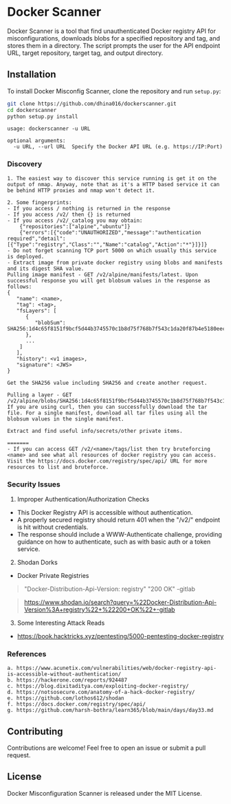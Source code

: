 # Docker Scanner

Docker Scanner is a tool that find unauthenticated Docker registry API for misconfigurations, downloads blobs for a specified repository and tag, and stores them in a directory. The script prompts the user for the API endpoint URL, target repository, target tag, and output directory.

## Installation

To install Docker Misconfig Scanner, clone the repository and run `setup.py`:

```bash
git clone https://github.com/dhina016/dockerscanner.git
cd dockerscanner
python setup.py install
```

```
usage: dockerscanner -u URL

optional arguments:
  -u URL, --url URL  Specify the Docker API URL (e.g. https://IP:Port)
```

### Discovery
```
1. The easiest way to discover this service running is get it on the output of nmap. Anyway, note that as it's a HTTP based service it can be behind HTTP proxies and nmap won't detect it.

2. Some fingerprints:
- If you access / nothing is returned in the response
- If you access /v2/ then {} is returned
- If you access /v2/_catalog you may obtain:
	{"repositories":["alpine","ubuntu"]}
	{"errors":[{"code":"UNAUTHORIZED","message":"authentication required","detail":[{"Type":"registry","Class":"","Name":"catalog","Action":"*"}]}]}
- Do not forget scanning TCP port 5000 on which usually this service is deployed.
- Extract image from private docker registry using blobs and manifests and its digest SHA value.
Pulling image manifest - GET /v2/alpine/manifests/latest. Upon successful response you will get blobsum values in the response as follows:
{
   "name": <name>,
   "tag": <tag>,
   "fsLayers": [
      {
         "blobSum": SHA256:1d4c65f8151f9bcf5d44b3745570c1b8d75f768b7f543c1da20f87b4e5180eec
      },
      ...
    ]
   ],
   "history": <v1 images>,
   "signature": <JWS>
}

Get the SHA256 value including SHA256 and create another request.

Pulling a layer - GET /v2/alpine/blobs/SHA256:1d4c65f8151f9bcf5d44b3745570c1b8d75f768b7f543c1da20f87b4e5180eec
If you are using curl, then you can successfully download the tar file. For a single manifest, download all tar files using all the blobsum values in the single manifest.

Extract and find useful info/secrets/other private items.

=======
- If you can access GET /v2/<name>/tags/list then try bruteforcing <name> and see what all resources of docker registry you can access. Visit the https://docs.docker.com/registry/spec/api/ URL for more resources to list and bruteforce.

```

### Security Issues

1. Improper Authentication/Authorization Checks
- This Docker Registry API is accessible without authentication. 
- A properly secured registry should return 401 when the "/v2/" endpoint is hit without credentials. 
- The response should include a WWW-Authenticate challenge, providing guidance on how to authenticate, such as with basic auth or a token service.

2. Shodan Dorks 
- Docker Private Registries

> "Docker-Distribution-Api-Version: registry" "200 OK" -gitlab

> https://www.shodan.io/search?query=%22Docker-Distribution-Api-Version%3A+registry%22+%22200+OK%22+-gitlab

3. Some Interesting Attack Reads
- https://book.hacktricks.xyz/pentesting/5000-pentesting-docker-registry


### References

```
a. https://www.acunetix.com/vulnerabilities/web/docker-registry-api-is-accessible-without-authentication/
b. https://hackerone.com/reports/924487
c. https://blog.dixitaditya.com/exploiting-docker-registry/
d. https://notsosecure.com/anatomy-of-a-hack-docker-registry/
e. https://github.com/lothos612/shodan
f. https://docs.docker.com/registry/spec/api/
g. https://github.com/harsh-bothra/learn365/blob/main/days/day33.md
```

## Contributing
Contributions are welcome! Feel free to open an issue or submit a pull request.

## License
Docker Misconfiguration Scanner is released under the MIT License.
